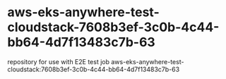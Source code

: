 # aws-eks-anywhere-test-cloudstack-7608b3ef-3c0b-4c44-bb64-4d7f13483c7b-63
repository for use with E2E test job aws-eks-anywhere-test-cloudstack:7608b3ef-3c0b-4c44-bb64-4d7f13483c7b-63
